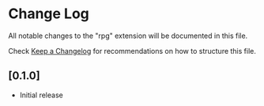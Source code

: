 # Change Log

All notable changes to the "rpg" extension will be documented in this file.

Check [Keep a Changelog](http://keepachangelog.com/) for recommendations on how to structure this file.

## [0.1.0]

- Initial release

